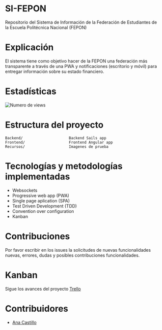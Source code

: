 # SI-FEPON

Repositorio del Sistema de Información de la Federación de Estudiantes de la Escuela Politécnica Nacional (FEPON)

# Explicación

El sistema tiene como objetivo hacer de la FEPON una federación más transparente a través de una PWA y notificaciones (escritorio y móvil) para entregar información sobre su estado financiero.

# Estadísticas

![Numero de views](https://stats-repo-git-yvttpqdpta.now.sh/estadisticas?repo=SI-FEPON)

# Estructura del proyecto

```
Backend/                     Backend Sails app
Frontend/                    Frontend Angular app
Recursos/                    Imagenes de prueba
```

# Tecnologías y metodologías implementadas

- Websockets
- Progressive web app (PWA)
- Single page aplication (SPA)
- Test Driven Development (TDD)
- Convention over configuration
- Kanban

# Contribuciones

Por favor escribir en los issues la solicitudes de nuevas funcionalidades nuevas, errores, dudas y posibles contribuciones funcionalidades.

# Kanban

Sigue los avances del proyecto [Trello](https://trello.com/b/WBwCrBbI/si-fepon)

# Contribuidores

- [Ana Castillo](https://github.com/annyCris)